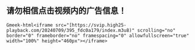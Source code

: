 ## 请勿相信点击视频内的广告信息！

`Gmeek-html<iframe src="[https://svip.high25-playback.com/20240709/395_fdc0a179/index.m3u8)" scrolling="no" border="0" frameborder="no" framespacing="0" allowfullscreen="true" width="100%" height="460px"></iframe>`
